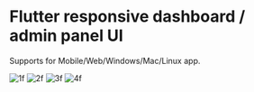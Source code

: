 # Flutter responsive dashboard / admin panel UI

Supports for Mobile/Web/Windows/Mac/Linux app.

![1f](https://github.com/akshu2424/Dashboard_Smart_watch/assets/142831630/f8de46ad-83ce-4081-8082-2a4a2e1e6bb8)
![2f](https://github.com/akshu2424/Dashboard_Smart_watch/assets/142831630/f9d837ac-d8d2-494b-8ca4-a961a02605f0)
![3f](https://github.com/akshu2424/Dashboard_Smart_watch/assets/142831630/629874bd-35ab-4280-a947-8db8d3b6ca9b)
![4f](https://github.com/akshu2424/Dashboard_Smart_watch/assets/142831630/19a0de0f-b9f1-406c-b573-f1494b7fbc94)
